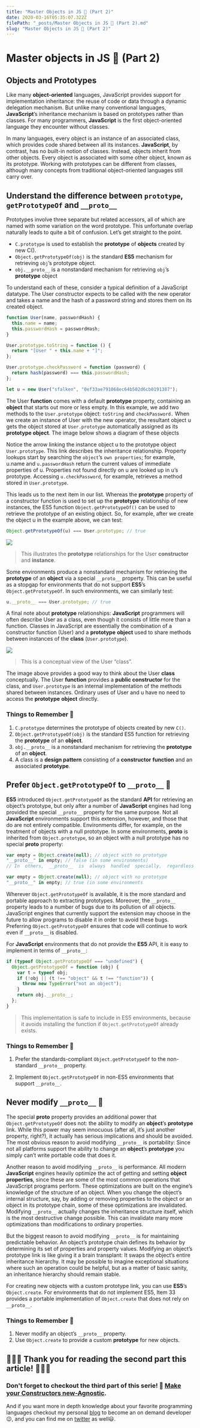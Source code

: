 ```yaml
---
title: "Master Objects in JS 🍨 (Part 2)"
date: 2020-03-16T05:35:07.322Z
filePath: "_posts/Master Objects in JS 🍨 (Part 2).md"
slug: "Master Objects in JS 🍨 (Part 2)"
---
```


# Master objects in JS 🍨 (Part 2)

## Objects and Prototypes

Like many **object-oriented** languages, JavaScript provides support for implementation inheritance: the reuse of code or data through a dynamic delegation mechanism. But unlike many conventional languages, **JavaScript**’s inheritance mechanism is based on prototypes rather than classes. For many programmers, **JavaScript** is the first object-oriented language they encounter without classes.

In many languages, every object is an instance of an associated class, which provides code shared between all its instances. **JavaScript**, by contrast, has no built-in notion of classes. Instead, objects inherit from other objects. Every object is associated with some other object, known as its prototype. Working with prototypes can be different from classes, although many concepts from traditional object-oriented languages still carry over.

## Understand the difference between `prototype`, `getPrototypeOf` and `__proto__`

Prototypes involve three separate but related accessors, all of which are named with some variation on the word prototype. This unfortunate overlap naturally leads to quite a bit of confusion. Let’s get straight to the point.

- `C.prototype` is used to establish the **prototype** of **objects** created by new C().
- `Object.getPrototypeOf(obj)` is the standard **ES5** mechanism for retrieving `obj`’s prototype object.
- `obj.__proto__` is a nonstandard mechanism for retrieving `obj`’s **prototype** object

To understand each of these, consider a typical definition of a JavaScript datatype. The User constructor expects to be called with the new operator and takes a name and the hash of a password string and
stores them on its created object.

```javascript
function User(name, passwordHash) {
  this.name = name;
  this.passwordHash = passwordHash;
}

User.prototype.toString = function () {
  return "[User " + this.name + "]";
};

User.prototype.checkPassword = function (password) {
  return hash(password) === this.passwordHash;
};

let u = new User("sfalken", "0ef33ae791068ec64b502d6cb0191387");
```

The User **function** comes with a default **prototype** property, containing an **object** that starts out more or less empty. In this example, we add two methods to the `User.prototype` object: `toString` and `checkPassword.` When we create an instance of User with the new operator, the resultant object u gets the object stored at `User.prototype`
automatically assigned as its **prototype object**. The image below shows a diagram of these objects

Notice the arrow linking the instance object u to the prototype object
`User.prototype`. This link describes the inheritance relationship.
Property lookups start by searching the `object`’s `own properties`; for example, u.name and `u.passwordHash` return the current values of immediate properties of u. Properties not found directly on u are looked up in u’s prototype. Accessing `u.checkPassword`, for example, retrieves a method stored in `User.prototype`.

This leads us to the next item in our list. Whereas the **prototype** property of a constructor function is used to set up the **prototype** relationship of new instances, the ES5 function `Object.getPrototypeOf()` can
be used to retrieve the prototype of an existing object. So, for example, after we create the object u in the example above, we can test:

```javascript
Object.getPrototypeOf(u) === User.prototype; // true
```

[![](https://firebasestorage.googleapis.com/v0/b/code-rainbow.appspot.com/o/blog-posts%2Fjs%20objects%2FDiagram.png?alt=media&token=80eceac8-d133-4bdd-a776-fb0be71f5525)](https://firebasestorage.googleapis.com/v0/b/code-rainbow.appspot.com/o/blog-posts%2Fjs%20objects%2FDiagram.png?alt=media&token=80eceac8-d133-4bdd-a776-fb0be71f5525)

> This illustrates the **prototype** relationships for the User **constructor** and
> **instance**.

Some environments produce a nonstandard mechanism for retrieving
the **prototype** of an **object** via a special `__proto__` property. This can
be useful as a stopgap for environments that do not support **ES5**’s `Object.getPrototypeOf`. In such environments, we can similarly test:

```javascript
u.__proto__ === User.prototype; // true
```

A final note about **prototype** relationships: **JavaScript** programmers will often describe User as a class, even though it consists of little more than a function. Classes in JavaScript are essentially the combination of a constructor function (User) and a **prototype** **object** used to share methods between instances of the **class** (`User.prototype`).

[![](https://firebasestorage.googleapis.com/v0/b/code-rainbow.appspot.com/o/blog-posts%2Fjs%20objects%2Fdiagram2.png?alt=media&token=1b38b56a-86c4-4583-acd3-5377f453690c)](https://firebasestorage.googleapis.com/v0/b/code-rainbow.appspot.com/o/blog-posts%2Fjs%20objects%2Fdiagram2.png?alt=media&token=1b38b56a-86c4-4583-acd3-5377f453690c)

> This is a conceptual view of the User “class”.

The image above provides a good way to think about the User **class** conceptually. The User **function** provides a **public constructor** for the class, and `User.prototype` is an internal implementation of the methods shared between instances. Ordinary uses of User and u have no need to access the **prototype** **object** directly.

### Things to Remember 🧠

1. `C.prototype` determines the prototype of objects created by new `C()`.
2. `Object.getPrototypeOf(obj)` is the standard ES5 function for retrieving the **prototype** of an **object**.
3. `obj.__proto__` is a nonstandard mechanism for retrieving the **prototype** of an **object**.
4. A class is a **design pattern** consisting of a **constructor** **function** and
   an associated **prototype**.

## Prefer `Object.getPrototypeOf` to `__proto__` 🦄

**ES5** introduced `Object.getPrototypeOf` as the standard **API** for retrieving an object’s prototype, but only after a number of **JavaScript** engines had long provided the special `__proto__` property for the same purpose. Not all **JavaScript** environments support this extension, however, and those that do are not entirely compatible. Environments differ, for example, on the treatment of objects with a null prototype. In some environments, **proto** is inherited from `Object.prototype`, so an object with a null prototype has no special **proto** property:

```javascript
var empty = Object.create(null); // object with no prototype
"__proto__" in empty; // false (in some environments)
// In  others,  __proto__  is  always  handled  specially,  regardless  of  an object’s state:

var empty = Object.create(null); // object with no prototype
"__proto__" in empty; // true (in some environments
```

Wherever `Object.getPrototypeOf` is available, it is the more standard and portable approach to extracting prototypes. Moreover, the `__proto__` property leads to a number of bugs due to its pollution of
all objects. JavaScript engines that currently support the extension may choose in the future to allow programs to disable it in order to avoid these bugs. Preferring `Object.getPrototypeOf` ensures that code will continue to work even if `__proto__` is disabled.

For **JavaScript** environments that do not provide the **ES5** API, it is easy to implement in terms of `__proto__`:

```javascript
if (typeof Object.getPrototypeOf === "undefined") {
  Object.getPrototypeOf = function (obj) {
    var t = typeof obj;
    if (!obj || (t !== "object" && t !== "function")) {
      throw new TypeError("not an object");
    }
    return obj.__proto__;
  };
}
```

> This implementation is safe to include in ES5 environments, because it avoids installing the function if `Object.getPrototypeOf` already exists.

### Things to Remember 🧠

1. Prefer the standards-compliant `Object.getPrototypeOf` to the non-
   standard `__proto__` property.

2. Implement `Object.getPrototypeOf` in non-ES5 environments that  
   support `__proto__`.

## Never modify `__proto__` 🍕

The special **proto** property provides an additional power that `Object.getPrototypeOf` does not: the ability to modify an **object**’s **prototype** link. While this power may seem innocuous (after all, it’s just another property, right?), it actually has serious implications and should be avoided. The most obvious reason to avoid modifying
`__proto__` is portability: Since not all platforms support the ability to
change an **object**’s **prototype** you simply can’t write portable code that does it.

Another reason to avoid modifying `__proto__` is performance. All modern **JavaScript** engines heavily optimize the act of getting and setting **object** **properties**, since these are some of the most common operations that JavaScript programs perform. These optimizations are built on the engine’s knowledge of the structure of an object. When you change the object’s internal structure, say, by adding or removing properties to the object or an object in its prototype chain, some of these optimizations are invalidated. Modifying `__proto__` actually changes the inheritance structure itself, which is the most destructive change possible. This can invalidate many more optimizations than modifications to ordinary properties.

But the biggest reason to avoid modifying `__proto__` is for maintaining predictable behavior. An object’s prototype chain defines its behavior by determining its set of properties and property values. Modifying an object’s prototype link is like giving it a brain transplant: It swaps the object’s entire inheritance hierarchy. It may be possible to imagine exceptional situations where such an operation could be helpful, but as a matter of basic sanity, an inheritance hierarchy should remain stable.

For creating new objects with a custom prototype link, you can use **ES5**’s `Object.create`. For environments that do not implement ES5, Item 33 provides a portable implementation of `Object.create` that does not rely on `__proto__`.

### Things to Remember 🧠

1. Never modify an object’s `__proto__` property.
2. Use `Object.create` to provide a custom **prototype** for new objects.

## 🎉🎉🎉 Thank you for reading the second part this article! 🎉🎉🎉

### Don't forget to checkout the third part of this serie! 🥳 [Make your Constructors new-Agnostic](<https://code-rainbow.web.app/blog/Master%20Objects%20in%20JS%20%F0%9F%8D%A8%20(Part%203).html>).

And if you want more in depth knowledge about your favorite programming languages checkout my personal [blog](https://code-rainbow.web.app) to become an on demand developer 😉, and you can find me on [twitter](https://twitter.com/JrMatanda) as well😃.
